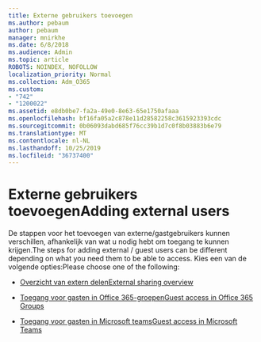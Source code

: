 ```yaml
---
title: Externe gebruikers toevoegen
ms.author: pebaum
author: pebaum
manager: mnirkhe
ms.date: 6/8/2018
ms.audience: Admin
ms.topic: article
ROBOTS: NOINDEX, NOFOLLOW
localization_priority: Normal
ms.collection: Adm_O365
ms.custom:
- "742"
- "1200022"
ms.assetid: e8db0be7-fa2a-49e0-8e63-65e1750afaaa
ms.openlocfilehash: bf16fa05a2c878e11d28582258c3615923393cdc
ms.sourcegitcommit: 0b06093dabd685f76cc39b1d7c0f8b03883b6e79
ms.translationtype: MT
ms.contentlocale: nl-NL
ms.lasthandoff: 10/25/2019
ms.locfileid: "36737400"
---
```

# <a name="adding-external-users"></a><span data-ttu-id="892bc-102">Externe gebruikers toevoegen</span><span class="sxs-lookup"><span data-stu-id="892bc-102">Adding external users</span></span>

<span data-ttu-id="892bc-103">De stappen voor het toevoegen van externe/gastgebruikers kunnen verschillen, afhankelijk van wat u nodig hebt om toegang te kunnen krijgen.</span><span class="sxs-lookup"><span data-stu-id="892bc-103">The steps for adding external / guest users can be different depending on what you need them to be able to access.</span></span> <span data-ttu-id="892bc-104">Kies een van de volgende opties:</span><span class="sxs-lookup"><span data-stu-id="892bc-104">Please choose one of the following:</span></span>
  
- [<span data-ttu-id="892bc-105">Overzicht van extern delen</span><span class="sxs-lookup"><span data-stu-id="892bc-105">External sharing overview</span></span>](https://docs.microsoft.com/sharepoint/external-sharing-overview)

- [<span data-ttu-id="892bc-106">Toegang voor gasten in Office 365-groepen</span><span class="sxs-lookup"><span data-stu-id="892bc-106">Guest access in Office 365 Groups</span></span>](https://support.office.com/en-gb/article/guest-access-in-office-365-groups-bfc7a840-868f-4fd6-a390-f347bf51aff6)

- [<span data-ttu-id="892bc-107">Toegang voor gasten in Microsoft teams</span><span class="sxs-lookup"><span data-stu-id="892bc-107">Guest access in Microsoft Teams</span></span>](https://docs.microsoft.com/microsoftteams/guest-access-checklist)

